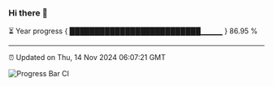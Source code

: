 ### Hi there 👋

⏳ Year progress { ██████████████████████████▁▁▁▁ } 86.95 %

---

⏰ Updated on Thu, 14 Nov 2024 06:07:21 GMT

![Progress Bar CI](https://github.com/liununu/liununu/workflows/Progress%20Bar%20CI/badge.svg)
